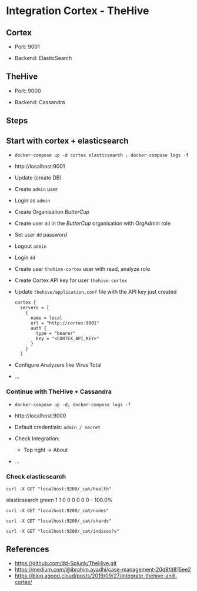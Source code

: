 # Integration Cortex - TheHive

## Cortex

- Port: 9001

- Backend: ElasticSearch


## TheHive

- Port: 9000

- Backend: Cassandra


## Steps

## Start with cortex + elasticsearch

- `docker-compose up -d cortex elasticsearch ; docker-compose logs -f`

- http://localhost:9001

- Update (create DB)

- Create `admin` user

- Login as `admin`

- Create Organisation *ButterCup*

- Create user `dd` in the *ButterCup* organisation with OrgAdmin role

- Set user `dd` password

- Logout `admin` 

- Login `dd`

- Create user `thehive-cortex` user with read, analyze role

- Create Cortex API key for user `thehive-cortex`

- Update `thehive/application.conf` file with the API key just created

  ```
  cortex {
    servers = [
      {
        name = local
        url = "http://cortex:9001"
        auth {
          type = "bearer"
          key = "<CORTEX_API_KEY>"
        }
      }
    ]
  ```

- Configure Analyzers like Virus Total
- ...

### Continue with TheHive + Cassandra

- `docker-compose up -d; docker-compose logs -f`
- http://localhost:9000
- Default credentials: `admin / secret` 
- Check Integration:
  - Top right -> About

- ...

### Check elasticsearch

```
curl -X GET "localhost:9200/_cat/health"
```

<timestamp> elasticsearch green 1 1 0 0 0 0 0 0 - 100.0%

```
curl -X GET "localhost:9200/_cat/nodes"
```

```
curl -X GET "localhost:9200/_cat/shards"
```

```
curl -X GET "localhost:9200/_cat/indices?v"
```

## References

- https://github.com/dd-Splunk/TheHive.git
- https://medium.com/@ibrahim.ayadhi/case-management-20d8fd815ee2
- https://blog.agood.cloud/posts/2019/09/27/integrate-thehive-and-cortex/

